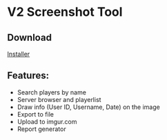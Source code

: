 # V2 Screenshot Tool

## Download
[Installer](https://github.com/tccr/V2Screenshot/raw/master/V2Screenshot/V2Screenshot/publish/setup.exe)

## Features:

* Search players by name
* Server browser and playerlist
* Draw info (User ID, Username, Date) on the image
* Export to file
* Upload to imgur.com
* Report generator
